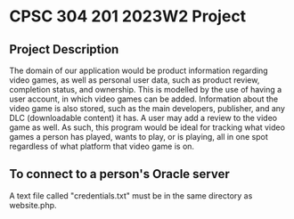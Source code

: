 # CPSC 304 201 2023W2 Project

## Project Description
The domain of our application would be product information regarding video games, as well as personal user data, such as product review, completion status, and ownership. This is modelled by the use of having a user account, in which video games can be added. Information about the video game is also stored, such as the main developers, publisher, and any DLC (downloadable content) it has. A user may add a review to the video game as well. As such, this program would be ideal for tracking what video games a person has played, wants to play, or is playing, all in one spot regardless of what platform that video game is on.

## To connect to a person's Oracle server

A text file called "credentials.txt" must be in the same directory as website.php.